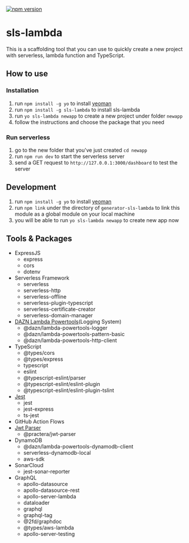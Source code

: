 [![npm version](https://badge.fury.io/js/generator-sls-lambda.svg)](https://badge.fury.io/js/generator-sls-lambda)

# sls-lambda
This is a scaffolding tool that you can use to quickly create a new project with serverless, lambda function and TypeScript.

## How to use

### Installation
1. run `npm install -g yo` to install [yeoman](https://yeoman.io/)
1. run `npm install -g sls-lambda` to install sls-lambda
1. run `yo sls-lambda newapp` to create a new project under folder `newapp`
1. follow the instructions and choose the package that you need

### Run serverless
1. go to the new folder that you've just created `cd newapp`
1. run `npm run dev` to start the serverless server
1. send a GET request to `http://127.0.0.1:3000/dashboard` to test the server

## Development
1. run `npm install -g yo` to install [yeoman](https://yeoman.io/)
1. run `npm link` under the directory of `generator-sls-lambda` to link this module as a global module on your local machine
1. you will be able to run `yo sls-lambda newapp` to create new app now

## Tools & Packages

- ExpressJS
  - express
  - cors
  - dotenv
- Serverless Framework
  - serverless
  - serverless-http
  - serverless-offline
  - serverless-plugin-typescript
  - serverless-certificate-creator
  - serverless-domain-manager
- [DAZN Lambda Powertools](https://github.com/getndazn/dazn-lambda-powertools)(Logging System)
  - @dazn/lambda-powertools-logger
  - @dazn/lambda-powertools-pattern-basic
  - @dazn/lambda-powertools-http-client
- TypeScript
  - @types/cors
  - @types/express
  - typescript
  - eslint
  - @typescript-eslint/parser
  - @typescript-eslint/eslint-plugin
  - @typescript-eslint/eslint-plugin-tslint
- [Jest](https://jestjs.io/en)
  - jest
  - jest-express
  - ts-jest
- GitHub Action Flows
- [Jwt Parser](https://github.com/intersective/jwt-parser)
  - @practera/jwt-parser
- DynamoDB
  - @dazn/lambda-powertools-dynamodb-client
  - serverless-dynamodb-local
  - aws-sdk
- SonarCloud
  - jest-sonar-reporter
- GraphQL
  - apollo-datasource
  - apollo-datasource-rest
  - apollo-server-lambda
  - dataloader
  - graphql
  - graphql-tag
  - @2fd/graphdoc
  - @types/aws-lambda
  - apollo-server-testing

